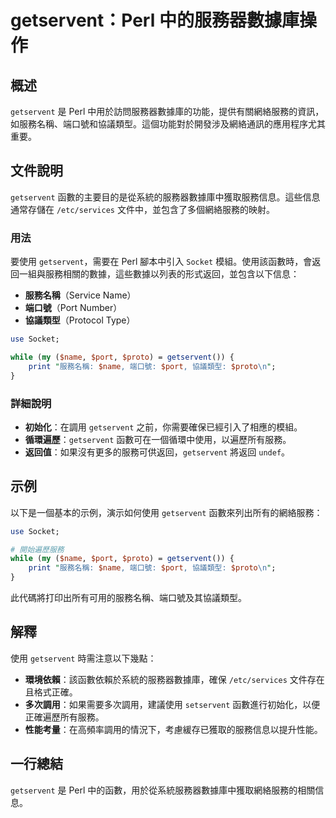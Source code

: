 <!--
Meta Description: # getservent：Perl 中的服務器數據庫操作 ## 概述 `getservent` 是 Perl 中用於訪問服務器數據庫的功能，提供有關網絡服務的資訊，如服務名稱、端口號和協議類型。這個功能對於開發涉及網絡通訊的應用程序尤其重要。 ## 文件說明 `getservent` 函數的主要目的...
Meta Keywords: getservent, perl, name, port, proto
-->

# getservent：Perl 中的服務器數據庫操作

## 概述
`getservent` 是 Perl 中用於訪問服務器數據庫的功能，提供有關網絡服務的資訊，如服務名稱、端口號和協議類型。這個功能對於開發涉及網絡通訊的應用程序尤其重要。

## 文件說明
`getservent` 函數的主要目的是從系統的服務器數據庫中獲取服務信息。這些信息通常存儲在 `/etc/services` 文件中，並包含了多個網絡服務的映射。

### 用法
要使用 `getservent`，需要在 Perl 腳本中引入 `Socket` 模組。使用該函數時，會返回一組與服務相關的數據，這些數據以列表的形式返回，並包含以下信息：

- **服務名稱**（Service Name）
- **端口號**（Port Number）
- **協議類型**（Protocol Type）

```perl
use Socket;

while (my ($name, $port, $proto) = getservent()) {
    print "服務名稱: $name, 端口號: $port, 協議類型: $proto\n";
}
```

### 詳細說明
- **初始化**：在調用 `getservent` 之前，你需要確保已經引入了相應的模組。
- **循環遍歷**：`getservent` 函數可在一個循環中使用，以遍歷所有服務。
- **返回值**：如果沒有更多的服務可供返回，`getservent` 將返回 `undef`。

## 示例
以下是一個基本的示例，演示如何使用 `getservent` 函數來列出所有的網絡服務：

```perl
use Socket;

# 開始遍歷服務
while (my ($name, $port, $proto) = getservent()) {
    print "服務名稱: $name, 端口號: $port, 協議類型: $proto\n";
}
```

此代碼將打印出所有可用的服務名稱、端口號及其協議類型。

## 解釋
使用 `getservent` 時需注意以下幾點：
- **環境依賴**：該函數依賴於系統的服務器數據庫，確保 `/etc/services` 文件存在且格式正確。
- **多次調用**：如果需要多次調用，建議使用 `setservent` 函數進行初始化，以便正確遍歷所有服務。
- **性能考量**：在高頻率調用的情況下，考慮緩存已獲取的服務信息以提升性能。

## 一行總結
`getservent` 是 Perl 中的函數，用於從系統服務器數據庫中獲取網絡服務的相關信息。
